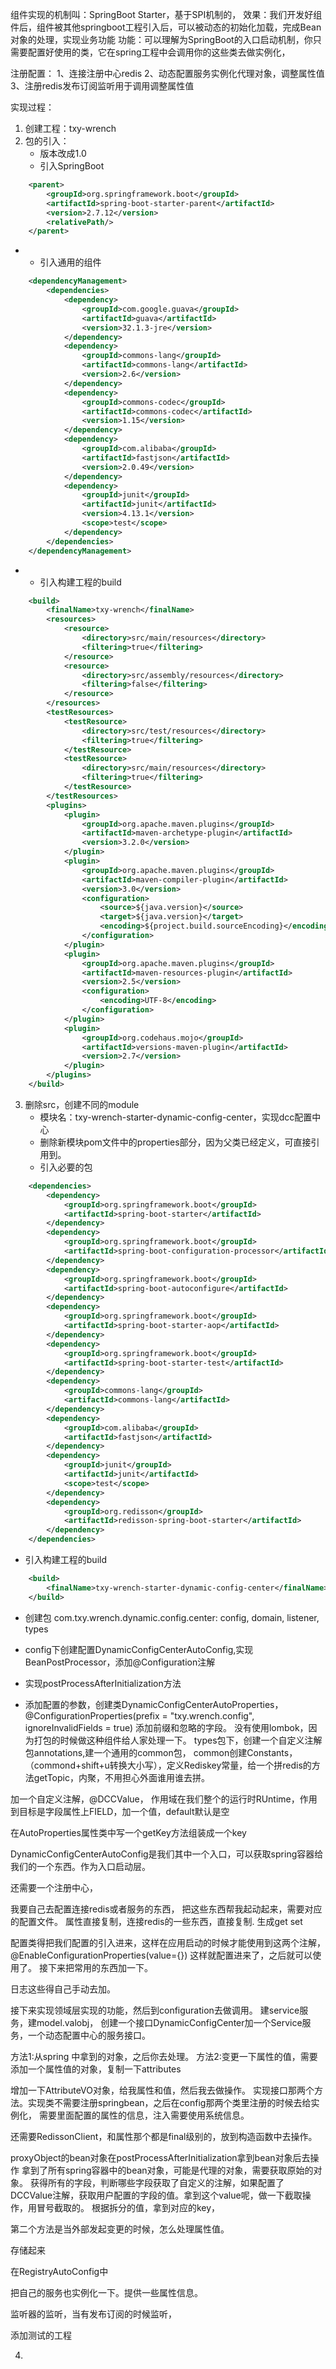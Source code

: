 组件实现的机制叫：SpringBoot Starter，基于SPI机制的，
效果：我们开发好组件后，组件被其他springboot工程引入后，可以被动态的初始化加载，完成Bean对象的处理，实现业务功能
功能：可以理解为SpringBoot的入口启动机制，你只需要配置好使用的类，它在spring工程中会调用你的这些类去做实例化，

注册配置：
1、连接注册中心redis
2、动态配置服务实例化代理对象，调整属性值
3、注册redis发布订阅监听用于调用调整属性值


实现过程：
1. 创建工程：txy-wrench
2. 包的引入：
   - 版本改成1.0
   - 引入SpringBoot
```xml
    <parent>
        <groupId>org.springframework.boot</groupId>
        <artifactId>spring-boot-starter-parent</artifactId>
        <version>2.7.12</version>
        <relativePath/>
    </parent>
```
-   - 引入通用的组件

```xml
    <dependencyManagement>
        <dependencies>
            <dependency>
                <groupId>com.google.guava</groupId>
                <artifactId>guava</artifactId>
                <version>32.1.3-jre</version>
            </dependency>
            <dependency>
                <groupId>commons-lang</groupId>
                <artifactId>commons-lang</artifactId>
                <version>2.6</version>
            </dependency>
            <dependency>
                <groupId>commons-codec</groupId>
                <artifactId>commons-codec</artifactId>
                <version>1.15</version>
            </dependency>
            <dependency>
                <groupId>com.alibaba</groupId>
                <artifactId>fastjson</artifactId>
                <version>2.0.49</version>
            </dependency>
            <dependency>
                <groupId>junit</groupId>
                <artifactId>junit</artifactId>
                <version>4.13.1</version>
                <scope>test</scope>
            </dependency>
        </dependencies>
    </dependencyManagement>
```
-   - 引入构建工程的build
```xml
    <build>
        <finalName>txy-wrench</finalName>
        <resources>
            <resource>
                <directory>src/main/resources</directory>
                <filtering>true</filtering>
            </resource>
            <resource>
                <directory>src/assembly/resources</directory>
                <filtering>false</filtering>
            </resource>
        </resources>
        <testResources>
            <testResource>
                <directory>src/test/resources</directory>
                <filtering>true</filtering>
            </testResource>
            <testResource>
                <directory>src/main/resources</directory>
                <filtering>true</filtering>
            </testResource>
        </testResources>
        <plugins>
            <plugin>
                <groupId>org.apache.maven.plugins</groupId>
                <artifactId>maven-archetype-plugin</artifactId>
                <version>3.2.0</version>
            </plugin>
            <plugin>
                <groupId>org.apache.maven.plugins</groupId>
                <artifactId>maven-compiler-plugin</artifactId>
                <version>3.0</version>
                <configuration>
                    <source>${java.version}</source>
                    <target>${java.version}</target>
                    <encoding>${project.build.sourceEncoding}</encoding>
                </configuration>
            </plugin>
            <plugin>
                <groupId>org.apache.maven.plugins</groupId>
                <artifactId>maven-resources-plugin</artifactId>
                <version>2.5</version>
                <configuration>
                    <encoding>UTF-8</encoding>
                </configuration>
            </plugin>
            <plugin>
                <groupId>org.codehaus.mojo</groupId>
                <artifactId>versions-maven-plugin</artifactId>
                <version>2.7</version>
            </plugin>
        </plugins>
    </build>
```
3. 删除src，创建不同的module
   - 模块名：txy-wrench-starter-dynamic-config-center，实现dcc配置中心
   - 删除新模块pom文件中的properties部分，因为父类已经定义，可直接引用到。
   - 引入必要的包
```xml
    <dependencies>
        <dependency>
            <groupId>org.springframework.boot</groupId>
            <artifactId>spring-boot-starter</artifactId>
        </dependency>
        <dependency>
            <groupId>org.springframework.boot</groupId>
            <artifactId>spring-boot-configuration-processor</artifactId>
        </dependency>
        <dependency>
            <groupId>org.springframework.boot</groupId>
            <artifactId>spring-boot-autoconfigure</artifactId>
        </dependency>
        <dependency>
            <groupId>org.springframework.boot</groupId>
            <artifactId>spring-boot-starter-aop</artifactId>
        </dependency>
        <dependency>
            <groupId>org.springframework.boot</groupId>
            <artifactId>spring-boot-starter-test</artifactId>
        </dependency>
        <dependency>
            <groupId>commons-lang</groupId>
            <artifactId>commons-lang</artifactId>
        </dependency>
        <dependency>
            <groupId>com.alibaba</groupId>
            <artifactId>fastjson</artifactId>
        </dependency>
        <dependency>
            <groupId>junit</groupId>
            <artifactId>junit</artifactId>
            <scope>test</scope>
        </dependency>
        <dependency>
            <groupId>org.redisson</groupId>
            <artifactId>redisson-spring-boot-starter</artifactId>
        </dependency>
    </dependencies>
```

   - 引入构建工程的build
```xml
    <build>
        <finalName>txy-wrench-starter-dynamic-config-center</finalName>
    </build>
```
   - 创建包
     com.txy.wrench.dynamic.config.center: config, domain, listener,  types

- config下创建配置DynamicConfigCenterAutoConfig,实现BeanPostProcessor，添加@Configuration注解
- 实现postProcessAfterInitialization方法
- 添加配置的参数，创建类DynamicConfigCenterAutoProperties，@ConfigurationProperties(prefix = "txy.wrench.config", ignoreInvalidFields = true)
添加前缀和忽略的字段。
没有使用lombok，因为打包的时候做这种组件给人家处理一下。
types包下，创建一个自定义注解包annotations,建一个通用的common包，
common创建Constants，（commond+shift+u转换大小写），定义Rediskey常量，给一个拼redis的方法getTopic，内聚，不用担心外面谁用谁去拼。
 
加一个自定义注解，@DCCValue， 作用域在我们整个的运行时RUntime，作用到目标是字段属性上FIELD，加一个值，default默认是空

在AutoProperties属性类中写一个getKey方法组装成一个key

DynamicConfigCenterAutoConfig是我们其中一个入口，可以获取spring容器给我们的一个东西。作为入口启动层。

还需要一个注册中心，

我要自己去配置连接redis或者服务的东西， 把这些东西帮我起动起来，需要对应的配置文件。
属性直接复制，连接redis的一些东西，直接复制.
生成get set

配置类得把我们配置的引入进来，这样在应用启动的时候才能使用到这两个注解，@EnableConfigurationProperties(value={})
这样就配置进来了，之后就可以使用了。
接下来把常用的东西加一下。

日志这些得自己手动去加。

接下来实现领域层实现的功能，然后到configuration去做调用。
建service服务，建model.valobj，
创建一个接口DynamicConfigCenter加一个Service服务，一个动态配置中心的服务接口。

方法1:从spring 中拿到的对象，之后你去处理。
方法2:变更一下属性的值，需要添加一个属性值的对象，复制一下attributes


增加一下AttributeVO对象，给我属性和值，然后我去做操作。
实现接口那两个方法。实现类不需要注册springbean，之后在config那两个类里注册的时候去给实例化，
需要里面配置的属性的信息，注入需要使用系统信息。

还需要RedissonClient，和属性那个都是final级别的，放到构造函数中去操作。

proxyObject的bean对象在postProcessAfterInitialization拿到bean对象后去操作
拿到了所有spring容器中的bean对象，可能是代理的对象，需要获取原始的对象。
获得所有的字段，判断哪些字段获取了自定义的注解，如果配置了DCCValue注解，获取用户配置的字段的值。拿到这个value呢，做一下截取操作，用冒号截取的。
根据拆分的值，拿到对应的key，

第二个方法是当外部发起变更的时候，怎么处理属性值。


存储起来

在RegistryAutoConfig中

把自己的服务也实例化一下。提供一些属性信息。

监听器的监听，当有发布订阅的时候监听，

添加测试的工程

4. 

